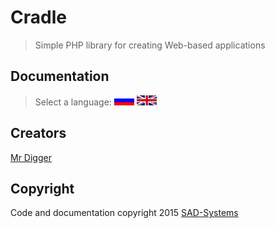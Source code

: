 # Cradle

> Simple PHP library for creating Web-based applications

## Documentation 

> Select a language: 
> [![Русский](doc/img/lang/ru.gif)](doc/md/ru/readme.md) [![English](doc/img/lang/en.gif)](doc/md/en/readme.md)

## Creators

[Mr Digger](mailto://mrdigger@mail.ru)

## Copyright

Code and documentation copyright 2015 [SAD-Systems](http://sad-systems.ru)

